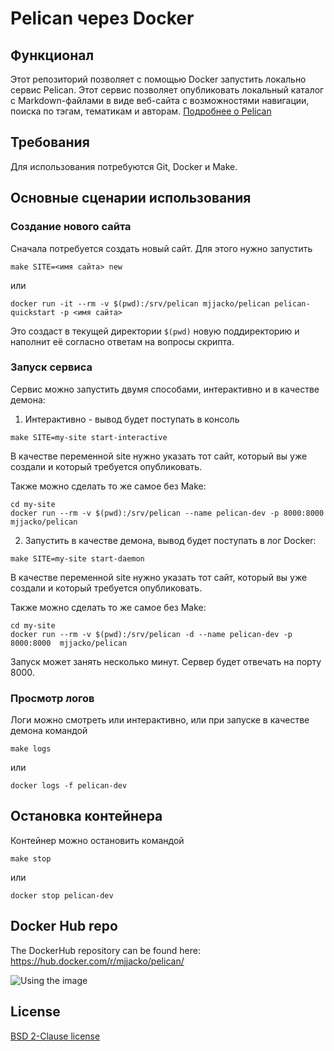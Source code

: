 # Pelican через Docker

## Функционал

Этот репозиторий позволяет с помощью Docker запустить локально сервис Pelican. Этот сервис позволяет опубликовать локальный каталог с Markdown-файлами в виде веб-сайта с возможностями навигации, поиска по тэгам, тематикам и авторам. [Подробнее о Pelican](https://docs.getpelican.com/)

## Требования

Для использования потребуются Git, Docker и Make.

## Основные сценарии использования

### Создание нового сайта 

Сначала потребуется создать новый сайт. Для этого нужно запустить

```
make SITE=<имя сайта> new
```
или
```
docker run -it --rm -v $(pwd):/srv/pelican mjjacko/pelican pelican-quickstart -p <имя сайта>
```

Это создаст в текущей директории `$(pwd)` новую поддиректорию и наполнит её согласно ответам на вопросы скрипта. 

### Запуск сервиса

Сервис можно запустить двумя способами, интерактивно и в качестве демона:

1. Интерактивно - вывод будет поступать в консоль

  ```
  make SITE=my-site start-interactive
  ```
  
  В качестве переменной site нужно указать тот сайт, который вы уже создали и который требуется опубликовать.
  
  Также можно сделать то же самое без Make:

  ```
  cd my-site 
  docker run --rm -v $(pwd):/srv/pelican --name pelican-dev -p 8000:8000  mjjacko/pelican
  ```

2. Запустить в качестве демона, вывод будет поступать в лог Docker:

  ```
  make SITE=my-site start-daemon
  ```
  
  В качестве переменной site нужно указать тот сайт, который вы уже создали и который требуется опубликовать.
  
  Также можно сделать то же самое без Make:
  
  ```
  cd my-site
  docker run --rm -v $(pwd):/srv/pelican -d --name pelican-dev -p 8000:8000  mjjacko/pelican
  ```

Запуск может занять несколько минут. Сервер будет отвечать на порту 8000.

### Просмотр логов

Логи можно смотреть или интерактивно, или при запуске в качестве демона командой

```
make logs
```
или
```
docker logs -f pelican-dev
```
## Остановка контейнера

Контейнер можно остановить командой

```
make stop
```
или
```
docker stop pelican-dev
```

## Docker Hub repo

The DockerHub repository can be found here: https://hub.docker.com/r/mjjacko/pelican/

![Using the image](http://i.giphy.com/l396GL1mien20Tap2.gif)

## License

[BSD 2-Clause license](http://opensource.org/licenses/bsd-license.php)
